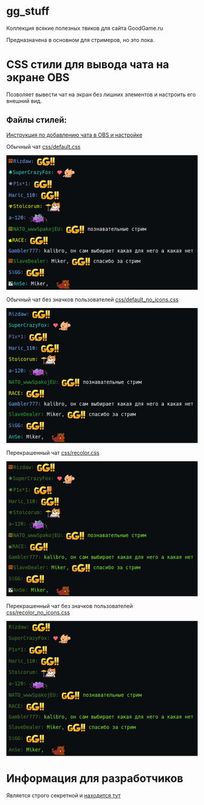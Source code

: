 # gg_stuff

Коллекция всякие полезных твиков для сайта GoodGame.ru

Предназначена в основном для стримеров, но это пока.

# CSS стили для вывода чата на экране OBS

Позволяет вывести чат на экран без лишних элементов и настроить его
внешний вид.

## Файлы стилей:

[Инструкция по добавлению чата в OBS и настройке](docs/gg_chat_obs.md)

Обычный чат [css/default.css](css/default.css)

![Обычный чат](docs/theme/default.png)

Обычный чат без значков пользователей
[css/default_no_icons.css](css/default_no_icons.css)

![Обычный чат без значков пользователей](docs/theme/default_no_icons.png)

Перекрашенный чат [css/recolor.css](css/recolor.css)

![Перекрашенный чат](docs/theme/recolor.png)

Перекрашенный чат без значков пользователей
[css/recolor_no_icons.css](css/recolor_no_icons.css)

![Перекрашенный чат без значков пользователей](docs/theme/recolor_no_icons.png)

# Информация для разработчиков

Является строго секретной и [находится тут](docs/developer.md)
